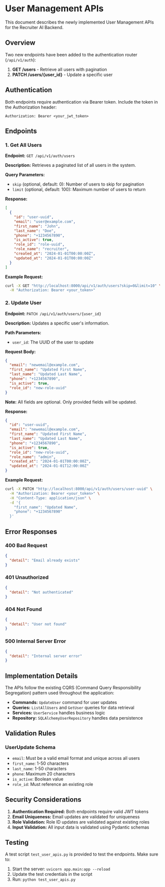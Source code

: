 # User Management APIs

This document describes the newly implemented User Management APIs for the Recruiter AI Backend.

## Overview

Two new endpoints have been added to the authentication router (`/api/v1/auth`):

1. **GET /users** - Retrieve all users with pagination
2. **PATCH /users/{user_id}** - Update a specific user

## Authentication

Both endpoints require authentication via Bearer token. Include the token in the Authorization header:

```
Authorization: Bearer <your_jwt_token>
```

## Endpoints

### 1. Get All Users

**Endpoint:** `GET /api/v1/auth/users`

**Description:** Retrieves a paginated list of all users in the system.

**Query Parameters:**
- `skip` (optional, default: 0): Number of users to skip for pagination
- `limit` (optional, default: 100): Maximum number of users to return

**Response:**
```json
[
  {
    "id": "user-uuid",
    "email": "user@example.com",
    "first_name": "John",
    "last_name": "Doe",
    "phone": "+1234567890",
    "is_active": true,
    "role_id": "role-uuid",
    "role_name": "recruiter",
    "created_at": "2024-01-01T00:00:00Z",
    "updated_at": "2024-01-01T00:00:00Z"
  }
]
```

**Example Request:**
```bash
curl -X GET "http://localhost:8000/api/v1/auth/users?skip=0&limit=10" \
  -H "Authorization: Bearer <your_token>"
```

### 2. Update User

**Endpoint:** `PATCH /api/v1/auth/users/{user_id}`

**Description:** Updates a specific user's information.

**Path Parameters:**
- `user_id`: The UUID of the user to update

**Request Body:**
```json
{
  "email": "newemail@example.com",
  "first_name": "Updated First Name",
  "last_name": "Updated Last Name",
  "phone": "+1234567890",
  "is_active": true,
  "role_id": "new-role-uuid"
}
```

**Note:** All fields are optional. Only provided fields will be updated.

**Response:**
```json
{
  "id": "user-uuid",
  "email": "newemail@example.com",
  "first_name": "Updated First Name",
  "last_name": "Updated Last Name",
  "phone": "+1234567890",
  "is_active": true,
  "role_id": "new-role-uuid",
  "role_name": "admin",
  "created_at": "2024-01-01T00:00:00Z",
  "updated_at": "2024-01-01T12:00:00Z"
}
```

**Example Request:**
```bash
curl -X PATCH "http://localhost:8000/api/v1/auth/users/user-uuid" \
  -H "Authorization: Bearer <your_token>" \
  -H "Content-Type: application/json" \
  -d '{
    "first_name": "Updated Name",
    "phone": "+1234567890"
  }'
```

## Error Responses

### 400 Bad Request
```json
{
  "detail": "Email already exists"
}
```

### 401 Unauthorized
```json
{
  "detail": "Not authenticated"
}
```

### 404 Not Found
```json
{
  "detail": "User not found"
}
```

### 500 Internal Server Error
```json
{
  "detail": "Internal server error"
}
```

## Implementation Details

The APIs follow the existing CQRS (Command Query Responsibility Segregation) pattern used throughout the application:

- **Commands:** `UpdateUser` command for user updates
- **Queries:** `ListAllUsers` and `GetUser` queries for data retrieval
- **Services:** `UserService` handles business logic
- **Repository:** `SQLAlchemyUserRepository` handles data persistence

## Validation Rules

### UserUpdate Schema
- `email`: Must be a valid email format and unique across all users
- `first_name`: 1-50 characters
- `last_name`: 1-50 characters
- `phone`: Maximum 20 characters
- `is_active`: Boolean value
- `role_id`: Must reference an existing role

## Security Considerations

1. **Authentication Required:** Both endpoints require valid JWT tokens
2. **Email Uniqueness:** Email updates are validated for uniqueness
3. **Role Validation:** Role ID updates are validated against existing roles
4. **Input Validation:** All input data is validated using Pydantic schemas

## Testing

A test script `test_user_apis.py` is provided to test the endpoints. Make sure to:

1. Start the server: `uvicorn app.main:app --reload`
2. Update the test credentials in the script
3. Run: `python test_user_apis.py`
